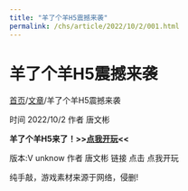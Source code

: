```yaml
---
title: "羊了个羊H5震撼来袭"
permalink: /chs/article/2022/10/2/001.html
---
```


# 羊了个羊H5震撼来袭

[首页](/chs)/[文章](/chs/article)/羊了个羊H5震撼来袭

时间 2022/10/2  作者 唐文彬

**羊了个羊H5来了！>>[点我开玩](https://corestudi0.github.io/webapp/yang)<<**

版本:V unknow   作者 唐文彬   链接 点击 点我开玩

纯手敲，游戏素材来源于网络，侵删!

